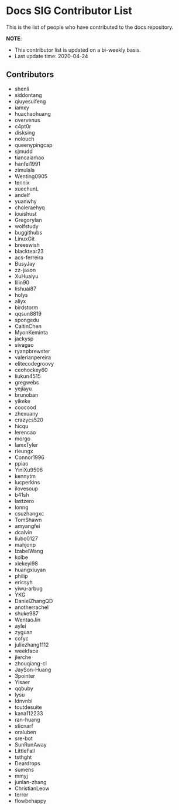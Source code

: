 # Docs SIG Contributor List

This is the list of people who have contributed to the docs repository.
 
**NOTE**:
 
* This contributor list is updated on a bi-weekly basis.
* Last update time: 2020-04-24

## Contributors

- shenli
- siddontang
- qiuyesuifeng
- iamxy
- huachaohuang
- overvenus
- c4pt0r
- disksing
- nolouch
- queenypingcap
- sjmudd
- tiancaiamao
- hanfei1991
- zimulala
- Wenting0905
- tennix
- xuechunL
- andelf
- yuanwhy
- choleraehyq
- louishust
- GregoryIan
- wolfstudy
- buggithubs
- LinuxGit
- breeswish
- blacktear23
- acs-ferreira
- BusyJay
- zz-jason
- XuHuaiyu
- lilin90
- lishuai87
- holys
- aliyx
- birdstorm
- qqsun8819
- spongedu
- CaitinChen
- MyonKeminta
- jackysp
- sivagao
- ryanpbrewster
- valerianpereira
- elitecodegroovy
- ceohockey60
- liukun4515
- gregwebs
- yejiayu
- brunoban
- yikeke
- coocood
- zhexuany
- crazycs520
- hicqu
- lerencao
- morgo
- lamxTyler
- rleungx
- Connor1996
- ppiao
- YiniXu9506
- kennytm
- lucperkins
- ilovesoup
- b41sh
- lastzero
- lonng
- csuzhangxc
- TomShawn
- amyangfei
- dcalvin
- liubo0127
- mahjonp
- IzabelWang
- kolbe
- xiekeyi98
- huangxiuyan
- philip
- ericsyh
- yiwu-arbug
- YKG
- DanielZhangQD
- anotherrachel
- shuke987
- WentaoJin
- aylei
- zyguan
- cofyc
- juliezhang1112
- weekface
- jlerche
- zhouqiang-cl
- JaySon-Huang
- 3pointer
- Yisaer
- qqbuby
- lysu
- ldnvnbl
- toutdesuite
- kana112233
- ran-huang
- sticnarf
- oraluben
- sre-bot
- SunRunAway
- LittleFall
- tsthght
- Deardrops
- sumens
- mmyj
- junlan-zhang
- ChristianLeow
- terror
- flowbehappy
